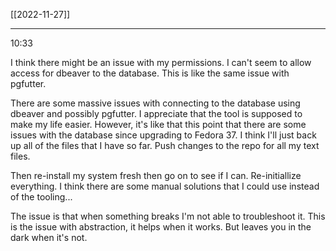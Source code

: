 [[2022-11-27]]

---

10:33

I think there might be an issue with my permissions. I can't seem to allow access for dbeaver to the database. This is like the same issue with pgfutter.

There are some massive issues with connecting to the database using dbeaver and possibly pgfutter. I appreciate that the tool is supposed to make my life easier. However, it's like that this point that there are some issues with the database since upgrading to Fedora 37.  I think I'll just back up all of the files that I have so far. Push changes to the repo for all my text files.

Then re-install my system fresh then go on to see if I can. Re-initiallize everything. I think there are some manual solutions that I could use instead of the tooling...

The issue is that when something breaks I'm not able to troubleshoot it. This is the issue with abstraction, it helps when it works. But leaves you in the dark when it's not.